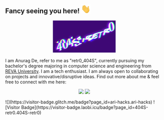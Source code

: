 ## Fancy seeing you here! <img src="https://github.com/404S-retr0/404S-retr0/blob/main/wave.gif" width="30px">
<html>
<p align="center">
  <img width="200" src="https://github.com/404S-retr0/404S-retr0/blob/main/MOSHED-2021-11-8-17-29-34.gif">
</p>
I am Anurag De, refer to me as "retr0_404S", currently pursuing my bachelor's degree majoring in computer science and engineering from <a href="https://reva.edu.in/">REVA University</a>.
I am a tech enthusiast. I am always open to collaborating on projects and innovative/disruptive ideas. Find out more about me & feel free to connect with me here:
<p align="center">
<a href= "https://www.linkedin.com/in/anurag-de-404s-retr0/"><img src="https://img.icons8.com/clouds/100/000000/linkedin.png"/></a>
 <a href= "mailto:anuragde415@gmail.com"><img src="https://img.icons8.com/clouds/100/000000/gmail-new.png"/></a>
</p>
 </html>
![](https://visitor-badge.glitch.me/badge?page_id=ari-hacks.ari-hacks)
![Visitor Badge](https://visitor-badge.laobi.icu/badge?page_id=404S-retr0.404S-retr0)
